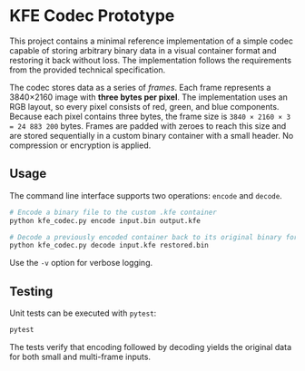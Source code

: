 # KFE Codec Prototype

This project contains a minimal reference implementation of a simple codec
capable of storing arbitrary binary data in a visual container format and
restoring it back without loss. The implementation follows the requirements
from the provided technical specification.


The codec stores data as a series of *frames*. Each frame represents a
3840×2160 image with **three bytes per pixel**. The implementation uses an
RGB layout, so every pixel consists of red, green, and blue components.
Because each pixel contains three bytes, the frame size is ``3840 × 2160 × 3 =
24 883 200`` bytes. Frames are padded with zeroes to reach this size and are
stored sequentially in a custom binary container with a small header. No
compression or encryption is applied.


## Usage

The command line interface supports two operations: `encode` and `decode`.

```bash
# Encode a binary file to the custom .kfe container
python kfe_codec.py encode input.bin output.kfe

# Decode a previously encoded container back to its original binary form
python kfe_codec.py decode input.kfe restored.bin
```

Use the `-v` option for verbose logging.

## Testing

Unit tests can be executed with `pytest`:

```bash
pytest
```

The tests verify that encoding followed by decoding yields the original data
for both small and multi-frame inputs.
